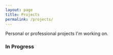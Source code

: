 ```yaml
---
layout: page
title: Projects
permalink: /projects/
---
```


Personal or professional projects I'm working on.

### In Progress
